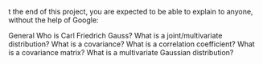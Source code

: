 t the end of this project, you are expected to be able to explain to anyone, without the help of Google:

General
Who is Carl Friedrich Gauss?
What is a joint/multivariate distribution?
What is a covariance?
What is a correlation coefficient?
What is a covariance matrix?
What is a multivariate Gaussian distribution?
